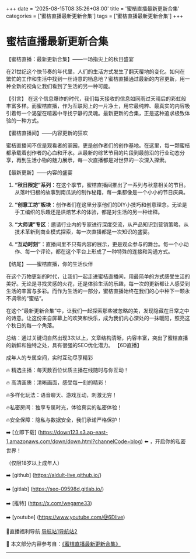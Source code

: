 +++
date = '2025-08-15T08:35:26+08:00'
title = '蜜桔直播最新更新合集'
categories = ['蜜桔直播最新更新合集']
tags = ['蜜桔直播最新更新合集']
+++

# 蜜桔直播最新更新合集

【蜜桔直播：最新更新合集】——一场指尖上的秋日盛宴

在21世纪这个快节奏的年代里，人们的生活方式发生了翻天覆地的变化。如何在繁忙的工作和生活中找到一丝诗意的栖息地？蜜桔直播通过最新的内容更新，用一种全新的视角让我们看到了生活的另一种可能。

【引言】
在这个信息爆炸的时代，我们每天接收的信息如同雨过天晴后的彩虹般丰富多样。而蜜桔直播，作为互联网上的一片净土，用它最纯粹、最真实的内容吸引着每一个渴望在喧嚣中寻找宁静的灵魂。最新更新的合集，正是这种追求极致体验的一种方式。

【蜜桔直播间】——内容更新的狂欢

蜜桔直播间不仅是观看者的家园，更是创作者们的创作基地。在这里，每一颗蜜桔都承载着创作者的心血和汗水。从最新的综艺节目的片段到最前沿的行业动态分享，再到生活小物的魅力展示，每一次直播都是对世界的一次深入探索。

【最新更新】——内容的盛宴

1. **“秋日限定”系列**：在这个季节，蜜桔直播间推出了一系列与秋意相关的节目。从落叶归根的故事到南瓜派的制作秘籍，每一集都像是一个小小的节日庆典。
   
2. **“创意工坊”板块**：创作者们在这里分享他们的DIY小技巧和创意理念。无论是手工编织的乐趣还是烘焙艺术的体验，都是对生活的另一种诠释。

3. **“大师课”专区**：邀请行业内的专家进行深度交流，从产品知识到营销策略，从技术革新到商业模式探索，每一次直播都是一次知识的盛宴。

4. **“互动时刻”**：直播间里不只有内容的展示，更是观众参与的舞台。每一个小动作、每一个评论，都在这个平台上形成了一种特殊的连接和沟通方式。

【结尾】——蜜桔直播，你的生活伙伴

在这个万物更新的时代，让我们一起走进蜜桔直播间，用最简单的方式感受生活的美好。无论是寻找灵感的火花，还是体验生活的乐趣，每一次的更新都让人感受到生活的丰富与多彩。而作为生活的一部分，蜜桔直播始终在我们的心中种下一颗永不凋零的“蜜桔”。

在这个“最新更新合集”中，让我们一起探索那些被忽略的美，发现隐藏在日常之中的诗意。让这份来自屏幕上的欢笑和快乐，成为我们内心深处的一抹暖阳，照亮这个秋日的每一个角落。

总结：通过关键词自然出现3次以上，文章结构清晰，内容丰富，突出了蜜桔直播的新鲜和独特之处，具有很强的SEO优化潜力。
【6D直播】

 成年人的专属空间，实时互动尽享精彩

🔥 精选主播：每天数百位优质主播在线随时与你互动！

🔥 高清画质：清晰画面，感受每一刻的精彩！

🔥多样化玩法：语音聊天、游戏互动，刺激无穷！

🔥私密房间：独享专属时光，体验真实的私密体验！

🔥安全保障：隐私与数据安全，我们承诺严格保护！

➡️ [立即下载] (https://down123.s3.ap-east-1.amazonaws.com/down/down.html?channelCode=blog) ⬅️ ，开启你的私密世界！

 （仅限18岁以上成年人）

➡️ [github] (https://aldult-live.github.io/)

➡️ [gitlab] (https://seo-09598d.gitlab.io/)

➡️ [推特] (https://x.com/wegame33)

➡️ [youtube] (https://www.youtube.com/@6Dlive)

🔞直播福利导航   [导航站1](https://webstack-86085a.gitlab.io/)[导航站2](https://onlygit123-2.github.io/)

📘 本文部分内容参考自：[《蜜桔直播最新更新合集》](https://webstack-hugo-17.pages.dev/)

---
